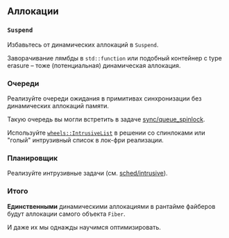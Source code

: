 ## Аллокации

### `Suspend`

Избавьтесь от динамических аллокаций в `Suspend`.

Заворачивание лямбды в `std::function` или подобный контейнер с type erasure – тоже (потенциальная) динамическая аллокация.

### Очереди

Реализуйте очереди ожидания в примитивах синхронизации без динамических аллокаций памяти.

Такую очередь вы могли встретить в задаче [sync/queue_spinlock](/tasks/sync/queue_spinlock).

Используйте [`wheels::IntrusiveList`](https://gitlab.com/Lipovsky/wheels/-/tree/master/wheels/intrusive/list.hpp) в решении со спинлоками или "голый" интрузивный список в лок-фри реализации.

### Планировщик

Реализуйте интрузивные задачи (см. [sched/intrusive](/tasks/sched/intrusive)).

### Итого

**Единственными** динамическими аллокациями в рантайме файберов будут аллокации самого объекта `Fiber`.

И даже их мы однажды научимся оптимизировать.
